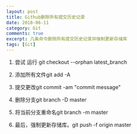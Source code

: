 ```yaml
---
layout: post
title: Github删除所有提交历史记录
date: 2018-06-11
category: Git
comments: true
excerpt: 几条命令删除所有提交历史记录并强制更新存储库
tags: [Git]
---
```


1. 尝试 运行 git checkout --orphan latest_branch

2. 添加所有文件git add -A

3. 提交更改git commit -am "commit message"

4. 删除分支git branch -D master

5. 将当前分支重命名git branch -m master

6. 最后，强制更新存储库。git push -f origin master